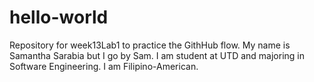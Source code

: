 # hello-world
Repository for week13Lab1 to practice the GithHub flow.
My name is Samantha Sarabia but I go by Sam. I am student at UTD and majoring in Software Engineering. I am Filipino-American. 
